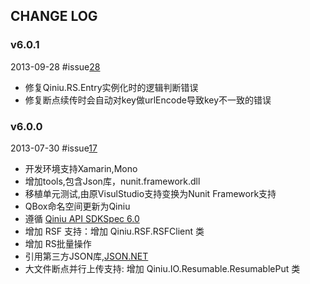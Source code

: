 ## CHANGE LOG

### v6.0.1

2013-09-28 #issue[28](https://github.com/qiniu/csharp-sdk/pull/28)

- 修复Qiniu.RS.Entry实例化时的逻辑判断错误
- 修复断点续传时会自动对key做urlEncode导致key不一致的错误

### v6.0.0

2013-07-30 #issue[17](https://github.com/qiniu/csharp-sdk/pull/17)

- 开发环境支持Xamarin,Mono
- 增加tools,包含Json库，nunit.framework.dll
- 移植单元测试,由原VisulStudio支持变换为Nunit Framework支持
- QBox命名空间更新为Qiniu
- 遵循 [Qiniu API SDKSpec 6.0](https://github.com/qiniu/sdkspec/tree/v6.0.0)
- 增加 RSF 支持：增加 Qiniu.RSF.RSFClient 类
- 增加 RS批量操作
- 引用第三方JSON库,[JSON.NET](json.codeplex.com)
- 大文件断点并行上传支持: 增加 Qiniu.IO.Resumable.ResumablePut 类
